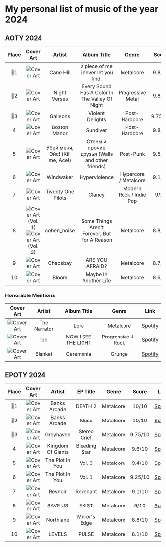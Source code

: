 # My personal list of music of the year 2024

## AOTY 2024

| Place | Cover Art | Artist | Album Title | Genre | Score | Link |
| :-------: | :------: | :----: | :---------: | :---: | :---: | :----: |
| 🏅1 | ![Cover Art](https://i.scdn.co/image/ab67616d0000b27341ffa6f3d91b6fb3ef528367) | Cane Hill | a piece of me i never let you find. | Metalcore | 9.8/10 | [Spotify](https://open.spotify.com/album/1yh863utXtpMuPlIbzM2Uh) |
| 🥈2 | ![Cover Art](https://i.scdn.co/image/ab67616d0000b273d60d48329269cc5ec48ce6b4) | Night Verses | Every Sound Has A Color In The Valley Of Night | Progressive Metal | 9.8/10 | [Spotify](https://open.spotify.com/album/3yLp1rmszfvh8KSDezibLi) |
| 🥉3 | ![Cover Art](https://i.scdn.co/image/ab67616d0000b273159fad104beba5f2b8438fec) | Galleons | Violent Delights | Post-Hardcore | 9.75/10 | [Spotify](https://open.spotify.com/album/2yzZdUBTu7mjeYIbEAaDFD) |
| 4 | ![Cover Art](https://i.scdn.co/image/ab67616d0000b273df7fffe25dae499a3939aa21) | Boston Manor | Sundiver | Post-Hardcore | 9.8/10 | [Spotify](https://open.spotify.com/album/3yEElJhMf5ZefKwMgvVRod) |
| 5 | ![Cover Art](https://i.scdn.co/image/ab67616d0000b273f38578d28a37da6919d5575f) | Убей меня, Эйс! (Kill me, Ace!) | Стены и прочие друзья (Walls and other friends) | Post-Punk | 9.5/10 | [Spotify](https://open.spotify.com/album/0JfWE0BrRxkDUtrHhaHMOS) |
| 6 | ![Cover Art](https://i.scdn.co/image/ab67616d0000b27362c26ad9a8ce9519b3cfab91) | Windwaker | Hyperviolence | Hypercore / Metalcore | 9.1/10 | [Spotify](https://open.spotify.com/album/45dtTykdSpSunaRsONUYqX) |
| 7 | ![Cover Art](https://i.scdn.co/image/ab67616d0000b2739cf15c7323fb85b7112197d5) | Twenty One Pilots | Clancy | Modern Rock / Indie Pop | 9/10 | [Spotify](https://open.spotify.com/album/1KFWgQTw3EMTQebaaepVBI) |
| 8 | ![Cover Art (Vol. 1)](https://i.scdn.co/image/ab67616d0000b273373667d5cef19a11f23b4e84) ![Cover Art (Vol. 2)](https://i.scdn.co/image/ab67616d0000b2731350aaea7bbc49a4a52c50a4) | cohen_noise | Some Things Aren't Forever, But For A Reason | Metalcore | 8.8/10 | [Spotify (Vol. 1)](https://open.spotify.com/album/5IWJv3Ra1YkeisIYFGx5do) [Spotify (Vol. 2)](https://open.spotify.com/album/6yGQf8HNNv1kIfEERgZnui) |
| 9 | ![Cover Art](https://i.scdn.co/image/ab67616d0000b2739cde9ccf67192b5eac573ff2) | Chaosbay | ARE YOU AFRAID? | Metalcore | 8.7/10 | [Spotify](https://open.spotify.com/album/4msMPh2YozzboHtKNTWIuZ) |
| 10 | ![Cover Art](https://i.scdn.co/image/ab67616d0000b273957f71d790e6077d5aa16be6) | Bloom | Maybe In Another Life | Metalcore | 8.6/10 | [Spotify](https://open.spotify.com/album/3VSUMjz2mL2kIrlLek00PL) |

### Honorable Mentions

| Cover Art | Artist | Album Title | Genre | Link |
| :------: | :----: | :---------: | :---: | :----: |
| ![Cover Art](https://i.scdn.co/image/ab67616d0000b273d27e251320e0f4864e8c9c66) | The Narrator | Lore | Metalcore | [Spotify](https://open.spotify.com/album/1ieLuRpnnX8EYrzCdZuQSB) |
| ![Cover Art](https://i.scdn.co/image/ab67616d0000b27380f03b5624069fe26418553d) | toe | NOW I SEE THE LIGHT | Progressive J-Rock | [Spotify](https://open.spotify.com/album/1yh863utXtpMuPlIbzM2Uh) |
| ![Cover Art](https://i.scdn.co/image/ab67616d0000b273115680e165ccfb01b6a7e97a) | Blanket | Ceremonia | Grunge | [Spotify](https://open.spotify.com/album/3OfFo9Ufl8u7fMKb29Ru75) |


## EPOTY 2024

| Place | Cover Art | Artist | EP Title | Genre | Score | Link |
| :-------: | :------: | :----: | :---------: | :---: | :---: | :--: |
| 🏅1 | ![Cover Art](https://i.scdn.co/image/ab67616d0000b273e6fe1ac497ba82ac43f8a767) | Banks Arcade | DEATH 2 | Metalcore | 10/10 | [Spotify](https://open.spotify.com/album/2dk7WixthX1n6g4VOiJeYa) |
| 🥈2 | ![Cover Art](https://i.scdn.co/image/ab67616d0000b2736b2d96d0ce6cc058e457f3b6) | Banks Arcade | Muse | Metalcore | 10/10 | [Spotify](https://open.spotify.com/album/64w6QrbyEiKPekYkiLNRUf) |
| 🥉3 | ![Cover Art](https://i.scdn.co/image/ab67616d0000b273f772962c946ce790318c1a91) | Greyhaven | Stereo Grief | Metalcore | 9.75/10 | [Spotify](https://open.spotify.com/album/0ilWGnxo2S4YVseDOnM8sB) |
| 4 | ![Cover Art](https://i.scdn.co/image/ab67616d0000b2733c592325575ad5520f60fb8a) | Kingdom Of Giants | Bleeding Star | Metalcore | 9.6/10 | [Spotify](https://open.spotify.com/album/3OJy1H2OZSIv8QvAhKfMj2) |
| 5 | ![Cover Art](https://i.scdn.co/image/ab67616d0000b273d15085d3d9f56f0db8340efa) | The Plot In You | Vol. 3 | Metalcore | 9.4/10 | [Spotify](https://open.spotify.com/album/0BWnYKF4PdH5ehk7oQU9W5) |
| 6 | ![Cover Art](https://i.scdn.co/image/ab67616d0000b273d2fec8f76877002b6d23eb38) | The Plot In You | Vol. 1 | Metalcore | 9.25/10 | [Spotify](https://open.spotify.com/album/6wurDqEmcCcIoria5SRmom) |
| 7 | ![Cover Art](https://i.scdn.co/image/ab67616d0000b273523a661d94a02ec18b49f3cf) | Revnoir | Revenant | Metalcore | 9.1/10 | [Spotify](https://open.spotify.com/album/7y6ltiCYJyxM2GcFha0Yzk) |
| 8 | ![Cover Art](https://i.scdn.co/image/ab67616d0000b27337565512903146a20b5188bc) | SAVE US | EXIST | Metalcore | 9/10 | [Spotify](https://open.spotify.com/album/1e0nPGDfNpPP53NrhZ9gzJ) |
| 9 | ![Cover Art](https://i.scdn.co/image/ab67616d0000b273e6edf2dd3e55c8a3b4462093) | Northlane | Mirror's Edge | Metalcore | 8.8/10 | [Spotify](https://open.spotify.com/album/6WvjCUGtv2HTtBRfVqVEyq) |
| 10 | ![Cover Art](https://i.scdn.co/image/ab67616d0000b27380102481436b25ec221de32b) | LEVELS | PULSE | Metalcore | 8.1/10 | [Spotify](https://open.spotify.com/album/5q3E6Odlt47Ha0UiUIepon) |